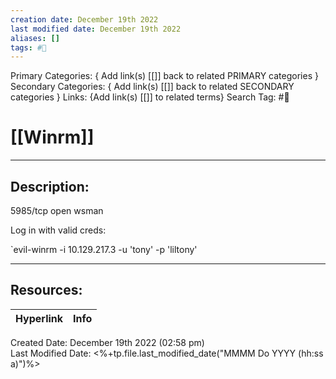 ```yaml
---
creation date: December 19th 2022
last modified date: December 19th 2022
aliases: []
tags: #📕
---
```


Primary Categories: { Add link(s) [[]] back to related PRIMARY categories }
Secondary Categories:  { Add link(s) [[]] back to related SECONDARY categories }
Links: {Add link(s) [[]] to related terms}
Search Tag: #📕  

# [[Winrm]]  
___

## Description:  

5985/tcp open  wsman



Log in with valid creds:

`evil-winrm -i 10.129.217.3 -u 'tony' -p 'liltony'


___

## Resources:

| Hyperlink | Info |
| --------- | ---- |


Created Date: December 19th 2022 (02:58 pm)  
Last Modified Date: <%+tp.file.last_modified_date("MMMM Do YYYY (hh:ss a)")%>
